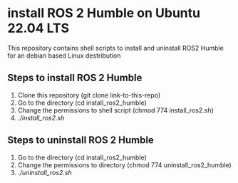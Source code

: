 # install ROS 2 Humble on Ubuntu 22.04 LTS
This repository contains shell scripts to install and uninstall ROS2 Humble for an debian based Linux destribution

## Steps to install ROS 2 Humble
1. Clone this repository (git clone link-to-this-repo)
2. Go to the directory (cd install_ros2_humble) 
3. Change the permissions to shell script (chmod 774 install_ros2.sh)
4. _./install_ros2.sh_


## Steps to uninstall ROS 2 Humble 
1. Go to the directory (cd install_ros2_humble)
2. Change the permissions to directory (chmod 774 uninstall_ros2_humble)
3. _./uninstall_ros2.sh_
